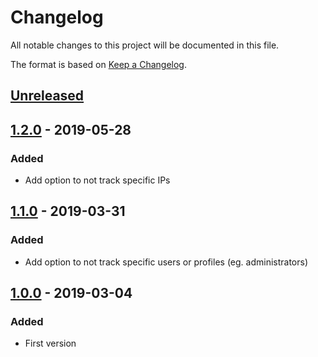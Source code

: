 # Changelog
All notable changes to this project will be documented in this file.

The format is based on [Keep a Changelog](https://keepachangelog.com/en/1.0.0/).

## [Unreleased]

## [1.2.0] - 2019-05-28
### Added
- Add option to not track specific IPs

## [1.1.0] - 2019-03-31
### Added
- Add option to not track specific users or profiles (eg. administrators)

## [1.0.0] - 2019-03-04
### Added
- First version

[Unreleased]: https://github.com/Molkobain/itop-google-analytics/compare/v1.2.0...HEAD
[1.2.0]: https://github.com/Molkobain/itop-google-analytics/releases/tag/v1.2.0
[1.1.0]: https://github.com/Molkobain/itop-google-analytics/releases/tag/v1.1.0
[1.0.0]: https://github.com/Molkobain/itop-google-analytics/releases/tag/v1.0.0